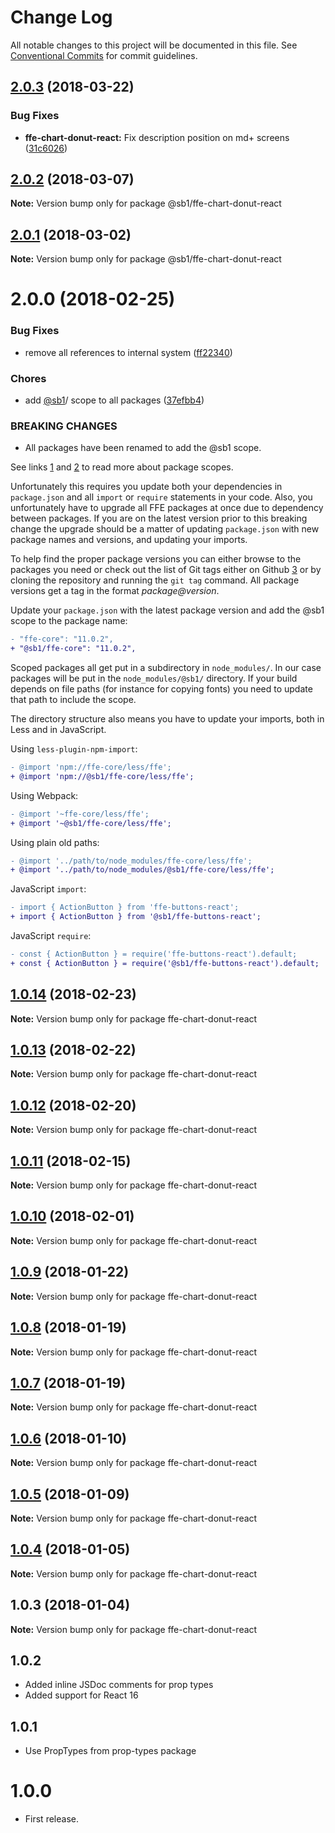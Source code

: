 # Change Log

All notable changes to this project will be documented in this file.
See [Conventional Commits](https://conventionalcommits.org) for commit guidelines.

<a name="2.0.3"></a>
## [2.0.3](https://github.com/SpareBank1/designsystem/compare/@sb1/ffe-chart-donut-react@2.0.2...@sb1/ffe-chart-donut-react@2.0.3) (2018-03-22)


### Bug Fixes

* **ffe-chart-donut-react:** Fix description position on md+ screens ([31c6026](https://github.com/SpareBank1/designsystem/commit/31c6026))




<a name="2.0.2"></a>
## [2.0.2](https://github.com/SpareBank1/designsystem/compare/@sb1/ffe-chart-donut-react@2.0.0...@sb1/ffe-chart-donut-react@2.0.2) (2018-03-07)




**Note:** Version bump only for package @sb1/ffe-chart-donut-react

<a name="2.0.1"></a>
## [2.0.1](https://github.com/SpareBank1/designsystem/compare/@sb1/ffe-chart-donut-react@2.0.0...@sb1/ffe-chart-donut-react@2.0.1) (2018-03-02)




**Note:** Version bump only for package @sb1/ffe-chart-donut-react

<a name="2.0.0"></a>
# 2.0.0 (2018-02-25)


### Bug Fixes

* remove all references to internal system ([ff22340](https://github.com/SpareBank1/designsystem/commit/ff22340))


### Chores

* add [@sb1](https://github.com/sb1)/ scope to all packages ([37efbb4](https://github.com/SpareBank1/designsystem/commit/37efbb4))


### BREAKING CHANGES

* All packages have been renamed to add the @sb1 scope.

See links [1] and [2] to read more about package scopes.

Unfortunately this requires you update both your dependencies in
`package.json` and all `import` or `require` statements in your code.
Also, you unfortunately have to upgrade all FFE packages at once due to
dependency between packages. If you are on the latest version prior to
this breaking change the upgrade should be a matter of updating
`package.json` with new package names and versions, and updating your
imports.

To help find the proper package versions you can either browse to the
packages you need or check out the list of Git tags either on
Github [3] or by cloning the repository and running the `git tag`
command. All package versions get a tag in the format
_package@version_.

Update your `package.json` with the latest package version and add the
@sb1 scope to the package name:

```diff
- "ffe-core": "11.0.2",
+ "@sb1/ffe-core": "11.0.2",
```

Scoped packages all get put in a subdirectory in `node_modules/`. In our
case packages will be put in the `node_modules/@sb1/` directory. If your
build depends on file paths (for instance for copying fonts) you need to
update that path to include the scope.

The directory structure also means you have to update your imports, both
in Less and in JavaScript.

Using `less-plugin-npm-import`:

```diff
- @import 'npm://ffe-core/less/ffe';
+ @import 'npm://@sb1/ffe-core/less/ffe';
```

Using Webpack:

```diff
- @import '~ffe-core/less/ffe';
+ @import '~@sb1/ffe-core/less/ffe';
```

Using plain old paths:

```diff
- @import '../path/to/node_modules/ffe-core/less/ffe';
+ @import '../path/to/node_modules/@sb1/ffe-core/less/ffe';
```

JavaScript `import`:

```diff
- import { ActionButton } from 'ffe-buttons-react';
+ import { ActionButton } from '@sb1/ffe-buttons-react';
```

JavaScript `require`:

```diff
- const { ActionButton } = require('ffe-buttons-react').default;
+ const { ActionButton } = require('@sb1/ffe-buttons-react').default;
```

[1]: https://docs.npmjs.com/misc/scope
[2]: https://docs.npmjs.com/getting-started/scoped-packages
[3]: https://github.com/sparebank1/designsystem/tags




<a name="1.0.14"></a>
## [1.0.14](https://github.com/SpareBank1/designsystem/compare/ffe-chart-donut-react@1.0.13...ffe-chart-donut-react@1.0.14) (2018-02-23)




**Note:** Version bump only for package ffe-chart-donut-react

<a name="1.0.13"></a>
## [1.0.13](https://github.com/SpareBank1/designsystem/compare/ffe-chart-donut-react@1.0.12...ffe-chart-donut-react@1.0.13) (2018-02-22)




**Note:** Version bump only for package ffe-chart-donut-react

<a name="1.0.12"></a>
## [1.0.12](https://github.com/SpareBank1/designsystem/compare/ffe-chart-donut-react@1.0.11...ffe-chart-donut-react@1.0.12) (2018-02-20)




**Note:** Version bump only for package ffe-chart-donut-react

<a name="1.0.11"></a>
## [1.0.11](https://github.com/SpareBank1/designsystem/compare/ffe-chart-donut-react@1.0.10...ffe-chart-donut-react@1.0.11) (2018-02-15)




**Note:** Version bump only for package ffe-chart-donut-react

<a name="1.0.10"></a>
## [1.0.10](https://github.com/SpareBank1/designsystem/compare/ffe-chart-donut-react@1.0.9...ffe-chart-donut-react@1.0.10) (2018-02-01)




**Note:** Version bump only for package ffe-chart-donut-react

<a name="1.0.9"></a>
## [1.0.9](https://github.com/SpareBank1/designsystem/compare/ffe-chart-donut-react@1.0.8...ffe-chart-donut-react@1.0.9) (2018-01-22)




**Note:** Version bump only for package ffe-chart-donut-react

<a name="1.0.8"></a>
## [1.0.8](https://github.com/SpareBank1/designsystem/compare/ffe-chart-donut-react@1.0.7...ffe-chart-donut-react@1.0.8) (2018-01-19)




**Note:** Version bump only for package ffe-chart-donut-react

<a name="1.0.7"></a>
## [1.0.7](https://github.com/SpareBank1/designsystem/compare/ffe-chart-donut-react@1.0.6...ffe-chart-donut-react@1.0.7) (2018-01-19)




**Note:** Version bump only for package ffe-chart-donut-react

<a name="1.0.6"></a>

## [1.0.6](https://github.com/SpareBank1/designsystem/compare/ffe-chart-donut-react@1.0.5...ffe-chart-donut-react@1.0.6) (2018-01-10)

**Note:** Version bump only for package ffe-chart-donut-react

<a name="1.0.5"></a>

## [1.0.5](https://github.com/SpareBank1/designsystem/compare/ffe-chart-donut-react@1.0.4...ffe-chart-donut-react@1.0.5) (2018-01-09)

**Note:** Version bump only for package ffe-chart-donut-react

<a name="1.0.4"></a>

## [1.0.4](https://github.com/SpareBank1/designsystem/compare/ffe-chart-donut-react@1.0.3...ffe-chart-donut-react@1.0.4) (2018-01-05)

**Note:** Version bump only for package ffe-chart-donut-react

<a name="1.0.3"></a>

## 1.0.3 (2018-01-04)

**Note:** Version bump only for package ffe-chart-donut-react

## 1.0.2

* Added inline JSDoc comments for prop types
* Added support for React 16

## 1.0.1

* Use PropTypes from prop-types package

# 1.0.0

* First release.

